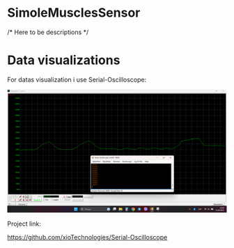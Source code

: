 # SimoleMusclesSensor

/* Here to be descriptions */

# Data visualizations

For datas visualization i use Serial-Oscilloscope:

![Data visualizations](https://raw.githubusercontent.com/techn0man1ac/SimoleMusclesSensor/main/Imgs/2023-08-25%20195831.png "Data visualizations")

Project link:

https://github.com/xioTechnologies/Serial-Oscilloscope
